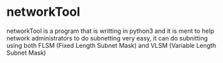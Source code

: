 # networkTool
networkTool is a program that is writting in python3 and it is ment to help network administrators to do subnetting very easy, it can do subnitting using both FLSM (Fixed Length Subnet Mask) and VLSM (Variable Length Subnet Mask)
